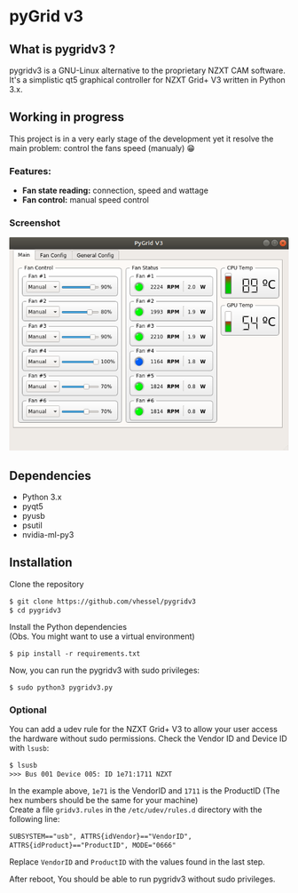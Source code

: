 # pyGrid v3

## What is pygridv3 ?
pygridv3 is a GNU-Linux alternative to the proprietary NZXT CAM software. It's a simplistic qt5 graphical controller for NZXT Grid+ V3 written in Python 3.x.

## Working in progress
This project is in a very early stage of the development yet it resolve the main problem: control the fans speed (manualy) 😁  
### Features:
* **Fan state reading:** connection, speed and wattage
* **Fan control:** manual speed control

### Screenshot
![pygridv3](image/cs01.png)

## Dependencies

* Python 3.x
* pyqt5
* pyusb
* psutil
* nvidia-ml-py3

## Installation
Clone the repository

```
$ git clone https://github.com/vhessel/pygridv3
$ cd pygridv3
```
Install the Python dependencies  
(Obs. You might want to use a virtual environment)
```
$ pip install -r requirements.txt
```
Now, you can run the pygridv3 with sudo privileges:
```
$ sudo python3 pygridv3.py
```
### Optional
You can add a udev rule for the NZXT Grid+ V3 to allow your user access the hardware without sudo permissions.
Check the Vendor ID and Device ID with `lsusb`:
```
$ lsusb
>>> Bus 001 Device 005: ID 1e71:1711 NZXT
```
In the example above, `1e71` is the VendorID and `1711` is the ProductID (The hex numbers should be the same for your machine)  
Create a file `gridv3.rules` in the `/etc/udev/rules.d` directory with the following line:
```
SUBSYSTEM=="usb", ATTRS{idVendor}=="VendorID", ATTRS{idProduct}=="ProductID", MODE="0666"
```
Replace `VendorID` and `ProductID` with the values found in the last step.

After reboot, You should be able to run pygridv3 without sudo privileges.
